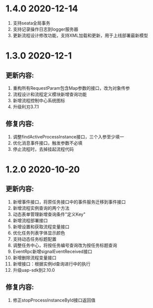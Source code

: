 # 1.4.0 2020-12-14
1. 支持seata全局事务
1. 支持记录操作日志到logger服务器
1. 更新流程设计修改功能，支持XML加载和更新，用于上线部署最新模型

# 1.3.0 2020-12-1
## 更新内容:
1. 重构所有RequestParam包含Map参数的接口，改为对象传参
1. 流程设计和流程定义模块新增查询功能
1. 新增流程控制中心系统图标
1. 升级利刃3.7.1

## 修复内容:
1. 调整findActiveProcessInstance接口，三个入参至少填一
1. 优化消息事件接口，触发参数不必填
1. 停止流程时，去掉挂起流程代码

# 1.2.0 2020-10-20
## 更新内容:
1. 新增事件接口，将原任务接口中的事件服务迁移到事件接口
1. 新增流程实例查询的两个方法
1. 动态表单管理新增查询条件"定义Key"
1. 新增流程部署接口
1. 新增设置和获取流程变量接口
1. 优化任务列表字体显示颜色
1. 支持动态任务标题配置
1. 调整任务中心，将按任务编号查询改为按任务标题查询
1. EventRpc新增signalEventReceived接口
1. 新增删除流程变量接口
1. 新增接口：根据实例id查询进行中的执行
1. 升级uap-sdk到2.10.0


## 修复内容:
1. 修正stopProcessInstanceById接口返回值
